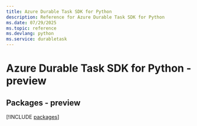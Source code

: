 ```yaml
---
title: Azure Durable Task SDK for Python
description: Reference for Azure Durable Task SDK for Python
ms.date: 07/29/2025
ms.topic: reference
ms.devlang: python
ms.service: durabletask
---
```

# Azure Durable Task SDK for Python - preview
## Packages - preview
[!INCLUDE [packages](durable-task-index.md)]